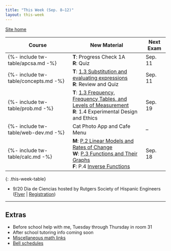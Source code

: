 ```yaml
---
title: "This Week (Sep. 8–12)"
layout: this-week
---
```


[Site home](./)

| Course                               | New Material                                                                                                                                                                                                                                                                                    | Next Exam |
| ------------------------------------ | ----------------------------------------------------------------------------------------------------------------------------------------------------------------------------------------------------------------------------------------------------------------------------------------------- | --------- |
| {%- include tw-table/apcsa.md -%}    | **T**: Progress Check 1A<br>**R**: Quiz                                                                                                                                                                                                                                                         | Sep. 11   |
| {%- include tw-table/concepts.md -%} | **T**: [1.3 Substitution and evaluating expressions](./algebra-1-khan-academy/1-3-substitution-and-evaluating-expressions.md)<br>**R**: Review and Quiz                                                                                                                                         | Sep. 11   |
| {%- include tw-table/prob.md -%}     | **T**: [1.3 Frequency, Frequency Tables, and Levels of Measurement](./statistics-open-stax/1-3-frequency-tables.md)<br>**R**: 1.4 Experimental Design and Ethics                                                                                                                                | Sep. 19   |
| {%- include tw-table/web-dev.md -%}  | Cat Photo App and Cafe Menu                                                                                                                                                                                                                                                                     | –         |
| {%- include tw-table/calc.md -%}     | **M**: [P.2 Linear Models and Rates of Change](./calc-for-ap-larson/0.2-linear-models-and-rates-of-change.md)<br>**W**: [P.3 Functions and Their Graphs](./calc-for-ap-larson/0.3-functions-and-their-graphs.md)<br>**F**: P.4 [Inverse Functions](./calc-for-ap-larson/0.4-inverse-functions.md) | Sep. 18   |
{: .this-week-table}

- 9/20 Dia de Ciencias hosted by Rutgers Society of Hispanic Engineers ([Flyer](./misc/tmp/dia-de-ciencias-2025-09-20.png) \| [Registration](https://rutgers.ca1.qualtrics.com/jfe/form/SV_bQKa2zxiq7d5vrU))

---

## Extras

- Before school help with me, Tuesday through Thursday in room 31
- After school tutoring info coming soon
- [Miscellaneous math links](./misc/math-links.md)
- [Bell schedules](./misc/bell-schedule.md)
